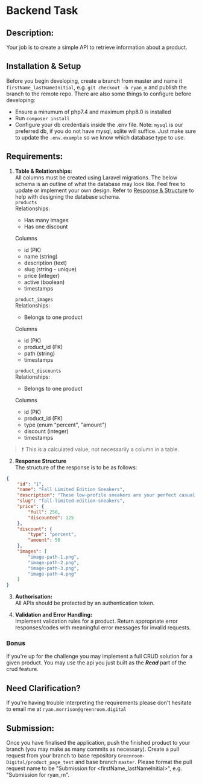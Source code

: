 # Backend Task

## Description:
Your job is to create a simple API to retrieve information about a product.

## Installation & Setup
Before you begin developing, create a branch from master and name it `firstName_lastNameInitial`, e.g. `git checkout -b ryan_m` and publish the branch to the remote repo.
There are also some things to configure before developing:
- Ensure a minumum of php7.4 and maximum php8.0 is installed
- Run `composer install`
- Configure your db credentials inside the .env file. Note: `mysql` is our preferred db, if you do not have mysql, sqlite will suffice. Just make sure to update the `.env.example` so we know which database type to use.

## Requirements:
1. **Table & Relationships:**  
All columns must be created using Laravel migrations. The below schema is an outline of what the database may look like. Feel free to update or implement your own design. Refer to [Response & Structure](#response) to help with designing the database schema.  
    `products`  
    Relationships:
    - Has many images
    - Has one discount

    Columns
    - id (PK)
    - name (string)
    - description (text)
    - slug (string - unique)
    - price (integer)
    - active (boolean)
    - timestamps

    `product_images`  
    Relationships:
    - Belongs to one product

    Columns
    - id (PK)
    - product_id (FK)
    - path (string)
    - timestamps

    `product_discounts`  
    Relationships:
    - Belongs to one product

    Columns
    - id (PK)
    - product_id (FK)
    - type (enum "percent", "amount")
    - discount (integer)
    - timestamps
> ☨ This is a calculated value, not necessarily a column in a table.

2. <b id="response">Response Structure</b>  
The structure of the response is to be as follows:
```JSON
{
	"id": "1",
	"name": "Fall Limited Edition Sneakers",
	"description": "These low-profile sneakers are your perfect casual wear companion. Featuring a durable rubber outer sole, they'll withstand everything the weather can offer.",
	"slug": "fall-limited-edition-sneakers",
	"price": {
		"full": 250,
		"discounted": 125
	},
	"discount": {
		"type": "percent",
		"amount": 50
	},
	"images": [
        "image-path-1.png", 
        "image-path-2.png",
        "image-path-3.png",
        "image-path-4.png"
    ]
}
```
3. **Authorisation:**  
All APIs should be protected by an authentication token.

4. **Validation and Error Handling:**  
Implement validation rules for a product. Return appropriate error responses/codes with meaningful error messages for invalid requests.

### Bonus
If you're up for the challenge you may implement a full CRUD solution for a given product. You may use the api you just built as the ***Read*** part of the crud feature.

## Need Clarification?
If you're having trouble interpreting the requirements please don't hesitate to email me at `ryan.morrison@greenroom.digital`

## Submission:
Once you have finalised the application, push the finished product to your branch (you may make as many commits as necessary). Create a pull request from your branch to base repository `Greenroom-Digital/product_page_test` and base branch `master`. Please format the pull request name to be "Submission for <firstName_lastNameInitial>", e.g. "Submission for ryan_m".
